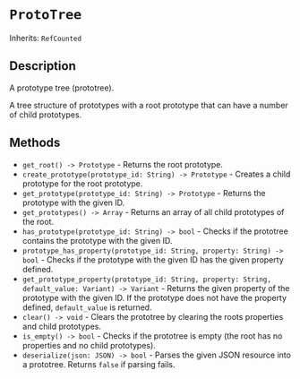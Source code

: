 # `ProtoTree`

Inherits: `RefCounted`

## Description

A prototype tree (prototree).

A tree structure of prototypes with a root prototype that can have a number of child prototypes.

## Methods

* `get_root() -> Prototype` - Returns the root prototype.
* `create_prototype(prototype_id: String) -> Prototype` - Creates a child prototype for the root prototype.
* `get_prototype(prototype_id: String) -> Prototype` - Returns the prototype with the given ID.
* `get_prototypes() -> Array` - Returns an array of all child prototypes of the root.
* `has_prototype(prototype_id: String) -> bool` - Checks if the prototree contains the prototype with the given ID.
* `prototype_has_property(prototype_id: String, property: String) -> bool` - Checks if the prototype with the given ID has the given property defined.
* `get_prototype_property(prototype_id: String, property: String, default_value: Variant) -> Variant` - Returns the given property of the prototype with the given ID. If the prototype does not have the property defined, `default_value` is returned.
* `clear() -> void` - Clears the prototree by clearing the roots properties and child prototypes.
* `is_empty() -> bool` - Checks if the prototree is empty (the root has no properties and no child prototypes).
* `deserialize(json: JSON) -> bool` - Parses the given JSON resource into a prototree. Returns `false` if parsing fails.


